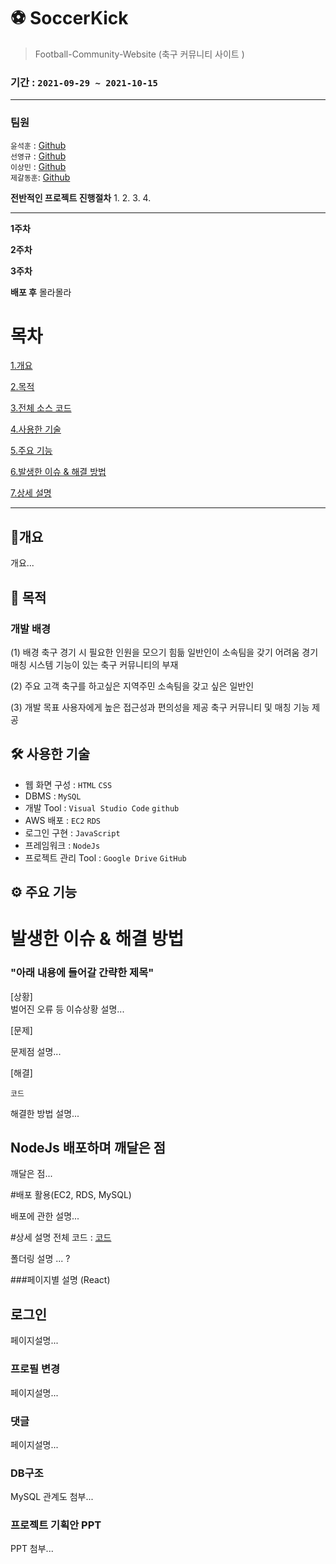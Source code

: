 # ⚽ **SoccerKick**
> Football-Community-Website (축구 커뮤니티 사이트 )


### 기간 : `2021-09-29 ~ 2021-10-15`





 
---   

### 팀원

`윤석훈` : [Github](https://github.com/imysh578) <br/>
`선영규` : [Github](https://github.com/bukgyu) <br/>
`이상민` : [Github](https://github.com/LeessangMin) <br/>
`제갈동훈`: [Github](https://github.com/GariJK) <br/>


**전반적인 프로젝트 진행절차**
1. 
2. 
3. 
4. 

---------------------------------------------------------------------------------------------------------------------------------------

**1주차** 


**2주차** 


**3주차**


**배포 후**
몰라몰라







# 목차
[1.개요](#개요)

[2.목적](#목적)

[3.전체 소스 코드](#전체-소스-코드-click)

[4.사용한 기술](#사용한-기술)

[5.주요 기능](#주요-기능)

[6.발생한 이슈 & 해결 방법](#발생한-이슈--해결-방법)

[7.상세 설명](#상세-설명)



***

## 📒개요

개요...



## 🎯 목적

### 개발 배경
(1) 배경
축구 경기 시 필요한 인원을 모으기 힘듦
일반인이 소속팀을 갖기 어려움
경기 매칭 시스템 기능이 있는 축구 커뮤니티의 부재

(2) 주요 고객
축구를 하고싶은 지역주민
소속팀을 갖고 싶은 일반인

(3) 개발 목표
사용자에게 높은 접근성과 편의성을 제공
축구 커뮤니티 및 매칭 기능 제공


## 🛠 사용한 기술 
- 웹 화면 구성 : `HTML` `CSS`
- DBMS : `MySQL`
- 개발 Tool : `Visual Studio Code` `github`
- AWS 배포 : `EC2` `RDS`
- 로그인 구현 : `JavaScript`
- 프레임워크 : `NodeJs` 
- 프로젝트 관리 Tool : `Google Drive` `GitHub` 



## ⚙ 주요 기능 






# 발생한 이슈 & 해결 방법

### "아래 내용에 들어갈 간략한 제목"

[상황]  
벌어진 오류 등 이슈상황 설명...

[문제] 

문제점 설명...

[해결]  
```
코드
```
해결한 방법 설명...





## NodeJs 배포하며 깨달은 점 

깨달은 점...







#배포 활용(EC2, RDS, MySQL) 

배포에 관한 설명...




#상세 설명
전체 코드 : [코드](https://github.com/imysh578/SoccerKick)

폴더링 설명 ... ?



###페이지별  설명 (React)   


## 로그인
페이지설명...

 
### 프로필 변경
페이지설명...



### 댓글
페이지설명...
 

### DB구조 
MySQL 관계도 첨부...






### 프로젝트 기획안 PPT
PPT 첨부...


